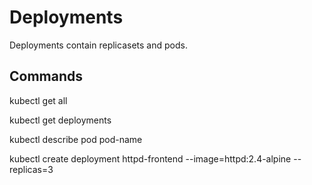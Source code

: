 # Deployments

Deployments contain replicasets and pods.

## Commands

kubectl get all

kubectl get deployments

kubectl describe pod pod-name

kubectl create deployment httpd-frontend --image=httpd:2.4-alpine --replicas=3

